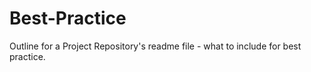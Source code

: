 # Best-Practice
Outline for a Project Repository's readme file - what to include for best practice.
